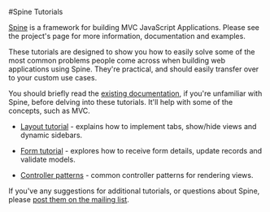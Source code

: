 #Spine Tutorials

[Spine](http://maccman.github.com/spine) is a framework for building MVC JavaScript Applications. Please see the project's page for more information, documentation and examples. 

These tutorials are designed to show you how to easily solve some of the most common problems people come across when building web applications using Spine. They're practical, and should easily transfer over to your custom use cases.

You should briefly read the [existing documentation](http://maccman.github.com/spine), if you're unfamiliar with Spine, before delving into these tutorials. It'll help with some of the concepts, such as MVC.

* [Layout tutorial](layout.html) - explains how to implement tabs, show/hide views and dynamic sidebars.

* [Form tutorial](form.html) - explores how to receive form details, update records and validate models.

<!-- * [Server tutorial](server.html) - explains how to sync your application with a server using Ajax and REST. -->

* [Controller patterns](patterns.html) - common controller patterns for rendering views.

<!-- * [Templating](templating.html) - demonstrates how to use the jQuery.tmpl library to render views.  -->


If you've any suggestions for additional tutorials, or questions about Spine, please [post them on the mailing list](https://groups.google.com/forum/#!forum/spinejs). 